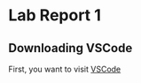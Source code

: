 # **Lab Report 1**
## **Downloading VSCode**
First, you want to visit [VSCode](https://code.visualstudio.com/download)
